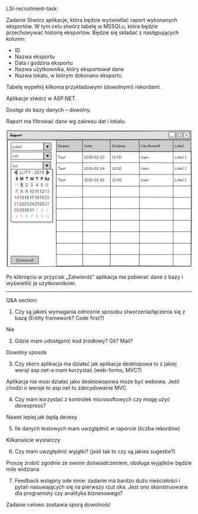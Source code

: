 LSI-recruitment-task:

Zadanie	
Stwórz aplikacje, która będzie wyświetlać raport wykonanych eksportów. 
W tym celu stwórz tabelę w MSSQLu, która będzie przechowywać historię eksportów. Będzie się składać z następujących kolumn:
- ID
- Nazwa eksportu
- Data i godzina eksportu
- Nazwa użytkownika, który eksportował dane
- Nazwa lokalu, w którym dokonano eksportu

Tabelę wypełnij kilkoma przykładowymi (dowolnymi) rekordami.

Aplikacje stwórz w ASP.NET. 

Dostęp do bazy danych – dowolny. 

Raport ma filtrować dane wg zakresu dat i lokalu. 

![alt text](https://github.com/gbeznicki/LSI-recruitment-task/blob/master/ReportView.png)

Po kliknięciu w przycisk „Zatwierdź” aplikacja ma pobierać dane z bazy i wyświetlić je użytkownikowi.

-------------------------------------------------------------------------------------------------------------------

Q&A section: 

1) Czy są jakieś wymagania odnośnie sposobu stworzenia/łączenia się z bazą (Entity framework? Code first?)

Nie

2) Gdzie mam udostępnić kod źródłowy? Git? Mail?

Dowolny sposób

3) Czy skoro aplikacja ma działać jak aplikacja desktopowa to z jakiej wersji asp.net-a mam korzystać (web-forms, MVC?)

Aplikacja nie musi działać jako desktowopowa może być webowa. Jeśli chodzi o wersje to asp.net to zdecydowanie MVC

4) Czy mam korzystać z kontrolek microsoftowych czy mogę użyć devexpress?

Nawet lepiej jak będą devexy

5) Ile danych testowych mam uwzględnić w raporcie (liczba rekordów)

Kilkanaście wystarczy

6) Czy mam uwzględnić wyjątki? (jeśli tak to czy są jakieś sugestie?)

Proszę zrobić zgodnie ze swoim doświadczeniem, obsługa wyjątków będzie mile widziana

7) Feedback wstępny ode mnie: zadanie ma bardzo dużo nieścisłości i pytań nasuwających się na pierwszy rzut oka. Jest ono skonstruowane dla programisty czy analityka biznesowego?

Zadanie celowo zostawia sporą dowolność


